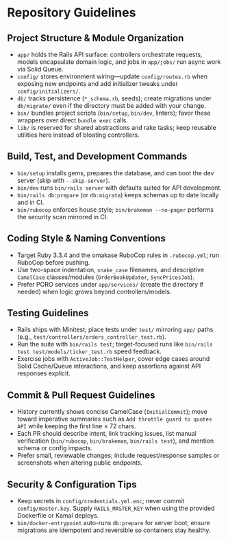 # Repository Guidelines

## Project Structure & Module Organization
- `app/` holds the Rails API surface: controllers orchestrate requests, models encapsulate domain logic, and jobs in `app/jobs/` run async work via Solid Queue.
- `config/` stores environment wiring—update `config/routes.rb` when exposing new endpoints and add initializer tweaks under `config/initializers/`.
- `db/` tracks persistence (`*_schema.rb`, seeds); create migrations under `db/migrate/` even if the directory must be added with your change.
- `bin/` bundles project scripts (`bin/setup`, `bin/dev`, linters); favor these wrappers over direct `bundle exec` calls.
- `lib/` is reserved for shared abstractions and rake tasks; keep reusable utilities here instead of bloating controllers.

## Build, Test, and Development Commands
- `bin/setup` installs gems, prepares the database, and can boot the dev server (skip with `--skip-server`).
- `bin/dev` runs `bin/rails server` with defaults suited for API development.
- `bin/rails db:prepare` (or `db:migrate`) keeps schemas up to date locally and in CI.
- `bin/rubocop` enforces house style; `bin/brakeman --no-pager` performs the security scan mirrored in CI.

## Coding Style & Naming Conventions
- Target Ruby 3.3.4 and the omakase RuboCop rules in `.rubocop.yml`; run RuboCop before pushing.
- Use two-space indentation, `snake_case` filenames, and descriptive `CamelCase` classes/modules (`OrderBookUpdater`, `SyncPricesJob`).
- Prefer PORO services under `app/services/` (create the directory if needed) when logic grows beyond controllers/models.

## Testing Guidelines
- Rails ships with Minitest; place tests under `test/` mirroring `app/` paths (e.g., `test/controllers/orders_controller_test.rb`).
- Run the suite with `bin/rails test`; target-focused runs like `bin/rails test test/models/ticker_test.rb` speed feedback.
- Exercise jobs with `ActiveJob::TestHelper`, cover edge cases around Solid Cache/Queue interactions, and keep assertions against API responses explicit.

## Commit & Pull Request Guidelines
- History currently shows concise CamelCase (`InitialCommit`); move toward imperative summaries such as `Add throttle guard to quotes API` while keeping the first line ≤ 72 chars.
- Each PR should describe intent, link tracking issues, list manual verification (`bin/rubocop`, `bin/brakeman`, `bin/rails test`), and mention schema or config impacts.
- Prefer small, reviewable changes; include request/response samples or screenshots when altering public endpoints.

## Security & Configuration Tips
- Keep secrets in `config/credentials.yml.enc`; never commit `config/master.key`. Supply `RAILS_MASTER_KEY` when using the provided Dockerfile or Kamal deploys.
- `bin/docker-entrypoint` auto-runs `db:prepare` for server boot; ensure migrations are idempotent and reversible so containers stay healthy.
